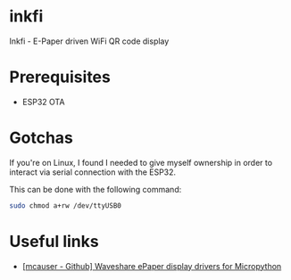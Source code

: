 # inkfi
Inkfi - E-Paper driven WiFi QR code display

# Prerequisites
 - ESP32 OTA

# Gotchas
If you're on Linux, I found I needed to give myself ownership in order to interact via serial connection with the ESP32.

This can be done with the following command:
```bash
sudo chmod a+rw /dev/ttyUSB0
```

# Useful links
 - [[mcauser - Github] Waveshare ePaper display drivers for Micropython](https://github.com/mcauser/micropython-waveshare-epaper)
